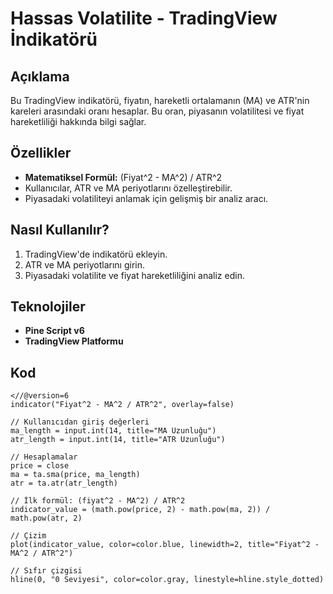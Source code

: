 # Hassas Volatilite - TradingView İndikatörü

## Açıklama
Bu TradingView indikatörü, fiyatın, hareketli ortalamanın (MA) ve ATR'nin kareleri arasındaki oranı hesaplar. Bu oran, piyasanın volatilitesi ve fiyat hareketliliği hakkında bilgi sağlar.

## Özellikler
- **Matematiksel Formül:** (Fiyat^2 - MA^2) / ATR^2
- Kullanıcılar, ATR ve MA periyotlarını özelleştirebilir.
- Piyasadaki volatiliteyi anlamak için gelişmiş bir analiz aracı.

## Nasıl Kullanılır?
1. TradingView'de indikatörü ekleyin.
2. ATR ve MA periyotlarını girin.
3. Piyasadaki volatilite ve fiyat hareketliliğini analiz edin.

## Teknolojiler
- **Pine Script v6**
- **TradingView Platformu**

## Kod
```pine
<//@version=6
indicator("Fiyat^2 - MA^2 / ATR^2", overlay=false)

// Kullanıcıdan giriş değerleri
ma_length = input.int(14, title="MA Uzunluğu")
atr_length = input.int(14, title="ATR Uzunluğu")

// Hesaplamalar
price = close
ma = ta.sma(price, ma_length)
atr = ta.atr(atr_length)

// İlk formül: (fiyat^2 - MA^2) / ATR^2
indicator_value = (math.pow(price, 2) - math.pow(ma, 2)) / math.pow(atr, 2)

// Çizim
plot(indicator_value, color=color.blue, linewidth=2, title="Fiyat^2 - MA^2 / ATR^2")

// Sıfır çizgisi
hline(0, "0 Seviyesi", color=color.gray, linestyle=hline.style_dotted)
